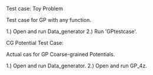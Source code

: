 Test case:
Toy Problem 

Test case for GP with any function.

1.) Open and run  Data_generator
2.) Run 'GPtestcase'.

CG Potential Test Case:

Actual cas for GP Coarse-grained Potentials.

1.) Open and run  Data_generator.
2.) Open and run GP_4z.



